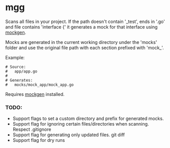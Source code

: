 # mgg

Scans all files in your project. If the path doesn't contain '_test',
ends in '.go' and file contains 'interface {' it generates a mock for
that interface using [mockgen](https://github.com/golang/mock).

Mocks are generated in the current working directory under the 'mocks'
folder and use the original file path with each section prefixed with
'mock_'.

Example:

```
# Source:
#   app/app.go
#
# Generates:
#   mocks/mock_app/mock_app.go
```

Requires [mockgen](https://github.com/golang/mock) installed.

### TODO:

* Support flags to set a custom directory and prefix for generated
  mocks.
* Support flag for ignoring certain files/directories when scanning.
  Respect .gitignore
* Support flag for generating only updated files. git diff
* Support flag for dry runs
